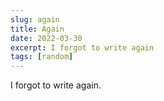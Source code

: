 ```yaml
---
slug: again
title: Again
date: 2022-03-30
excerpt: I forgot to write again
tags: [random]
---
```


I forgot to write again.

